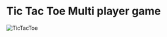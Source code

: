 # Tic Tac Toe Multi player game

![TicTacToe](https://user-images.githubusercontent.com/68985427/126158730-8fc2244d-33e9-4ef1-87bb-16fd5877a585.PNG)


